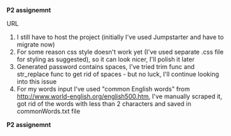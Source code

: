 ****************************************P2 assignemnt****************************************

URL


1. I still have to host the project (initially I've used Jumpstarter and have to migrate now)
2. For some reason css style doesn't work yet (I've used separate .css file for styling as suggested),
   so it can look nicer, I'll polish it later
3. Generated password  contains spaces, I've tried trim func and str_replace func to get rid of spaces - but no luck,
   I'll continue looking into this issue
4. For my words input I've used "common English words" from http://www.world-english.org/english500.htm,
   I've manually scraped it, got rid of the words with less than 2 characters and saved in commonWords.txt file
   


****************************************P2 assignemnt****************************************